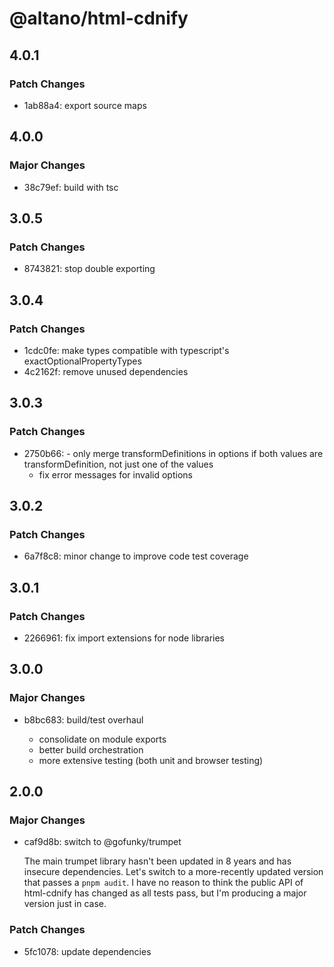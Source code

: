 # @altano/html-cdnify

## 4.0.1

### Patch Changes

- 1ab88a4: export source maps

## 4.0.0

### Major Changes

- 38c79ef: build with tsc

## 3.0.5

### Patch Changes

- 8743821: stop double exporting

## 3.0.4

### Patch Changes

- 1cdc0fe: make types compatible with typescript's exactOptionalPropertyTypes
- 4c2162f: remove unused dependencies

## 3.0.3

### Patch Changes

- 2750b66: - only merge transformDefinitions in options if both values are transformDefinition, not just one of the values
  - fix error messages for invalid options

## 3.0.2

### Patch Changes

- 6a7f8c8: minor change to improve code test coverage

## 3.0.1

### Patch Changes

- 2266961: fix import extensions for node libraries

## 3.0.0

### Major Changes

- b8bc683: build/test overhaul

  - consolidate on module exports
  - better build orchestration
  - more extensive testing (both unit and browser testing)

## 2.0.0

### Major Changes

- caf9d8b: switch to @gofunky/trumpet

  The main trumpet library hasn't been updated in 8 years and has insecure dependencies. Let's switch to a more-recently updated version that passes a `pnpm audit`. I have no reason to think the public API of html-cdnify has changed as all tests pass, but I'm producing a major version just in case.

### Patch Changes

- 5fc1078: update dependencies
